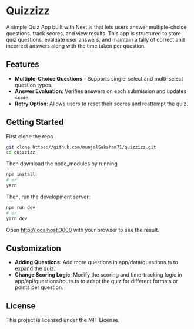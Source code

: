 # Quizzizz
A simple Quiz App built with Next.js that lets users answer multiple-choice questions, track scores, and view results. This app is structured to store quiz questions, evaluate user answers, and maintain a tally of correct and incorrect answers along with the time taken per question.

## Features
- **Multiple-Choice Questions** - Supports single-select and multi-select question types.
- **Answer Evaluation**: Verifies answers on each submission and updates score.
- **Retry Option**: Allows users to reset their scores and reattempt the quiz.

## Getting Started

First clone the repo
```bash
git clone https://github.com/munjalSaksham71/quizzizz.git
cd quizzizz
```

Then download the node_modules by running 
```bash
npm install
# or
yarn
```

Then, run the development server:

```bash
npm run dev
# or
yarn dev
```

Open [http://localhost:3000](http://localhost:3000) with your browser to see the result.

## Customization
- **Adding Questions**: Add more questions in app/data/questions.ts to expand the quiz.
- **Change Scoring Logic**: Modify the scoring and time-tracking logic in app/api/questions/route.ts to adapt the quiz for different formats or points per question.

## License
This project is licensed under the MIT License.


